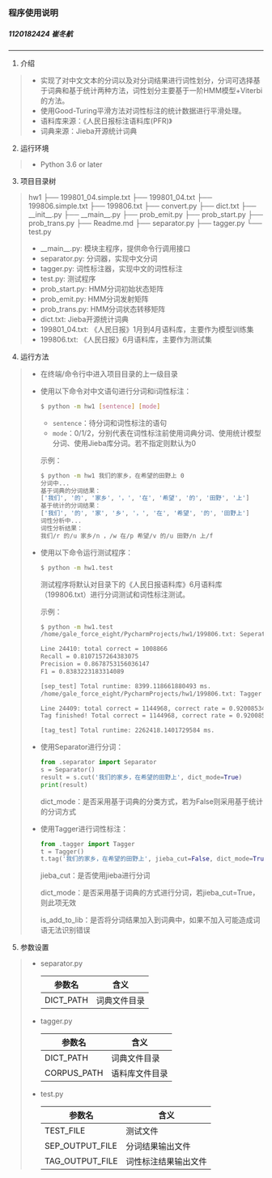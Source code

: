 ### 程序使用说明
##### 1120182424 崔冬航
---
1. 介绍
> * 实现了对中文文本的分词以及对分词结果进行词性划分，分词可选择基于词典和基于统计两种方法，词性划分主要基于一阶HMM模型+Viterbi的方法。
> * 使用Good-Turing平滑方法对词性标注的统计数据进行平滑处理。
> * 语料库来源：《人民日报标注语料库(PFR)》
> * 词典来源：Jieba开源统计词典
2. 运行环境
> * Python 3.6 or later
3. 项目目录树
> hw1
> ├── 199801_04.simple.txt
> ├── 199801_04.txt
> ├── 199806.simple.txt
> ├── 199806.txt
> ├── convert.py
> ├── dict.txt
> ├── \_\_init\_\_.py
> ├── \_\_main\_\_.py
> ├── prob_emit.py
> ├── prob_start.py
> ├── prob_trans.py
> ├── Readme.md
> ├── separator.py
> ├── tagger.py
> └── test.py
>
> * \_\_main__.py: 模块主程序，提供命令行调用接口
> * separator.py: 分词器，实现中文分词
> * tagger.py: 词性标注器，实现中文的词性标注
> * test.py: 测试程序
> * prob_start.py: HMM分词初始状态矩阵
> * prob_emit.py: HMM分词发射矩阵
> * prob_trans.py: HMM分词状态转移矩阵
> * dict.txt: Jieba开源统计词典
> * 199801_04.txt: 《人民日报》1月到4月语料库，主要作为模型训练集
> * 199806.txt: 《人民日报》6月语料库，主要作为测试集

4. 运行方法

> * 在终端/命令行中进入项目目录的上一级目录
>
> * 使用以下命令对中文语句进行分词和i词性标注：
>
>   ```bash
>   $ python -m hw1 [sentence] [mode]
>   ```
>
>   * ``sentence``：待分词和词性标注的语句
>   * ``mode``：0/1/2，分别代表在词性标注前使用词典分词、使用统计模型分词、使用Jieba库分词。若不指定则默认为0
>
>   示例：
>
>   ```bash
>   $ python -m hw1 我们的家乡，在希望的田野上 0
>   分词中...
>   基于词典的分词结果：
>   ['我们', '的', '家乡', '，', '在', '希望', '的', '田野', '上']
>   基于统计的分词结果：
>   ['我们', '的', '家', '乡', '，', '在', '希望', '的', '田野上']
>   词性分析中...
>   词性分析结果：
>   我们/r 的/u 家乡/n ，/w 在/p 希望/v 的/u 田野/n 上/f
>   ```
>
> * 使用以下命令运行测试程序：
>
>   ```bash
>   $ python -m hw1.test
>   ```
>
>   测试程序将默认对目录下的《人民日报语料库》6月语料库（199806.txt）进行分词测试和词性标注测试。
>
>   示例：
>
>   ```bash
>   $ python -m hw1.test
>   /home/gale_force_eight/PycharmProjects/hw1/199806.txt: Seperator Testing...
>   
>   Line 24410: total correct = 1008866
>   Recall = 0.8107157264383075
>   Precision = 0.8678753156036147
>   F1 = 0.8383223183314089
>   
>   [sep_test] Total runtime: 8399.118661880493 ms.
>   /home/gale_force_eight/PycharmProjects/hw1/199806.txt: Tagger Testing...
>   
>   Line 24409: total correct = 1144968, correct rate = 0.9200853413049506
>   Tag finished! Total correct = 1144968, correct rate = 0.9200853413049506
>   
>   [tag_test] Total runtime: 2262418.1401729584 ms.
>   ```
>
> * 使用Separator进行分词：
>
>   ```python
>   from .separator import Separator
>   s = Separator()
>   result = s.cut('我们的家乡，在希望的田野上', dict_mode=True)
>   print(result)
>   ```
>
>   dict_mode：是否采用基于词典的分类方式，若为False则采用基于统计的分词方式
>
> * 使用Tagger进行词性标注：
>
>   ```python
>   from .tagger import Tagger
>   t = Tagger()
>   t.tag('我们的家乡，在希望的田野上', jieba_cut=False, dict_mode=True, is_add_to_lib=True)
>   ```
>
>   jieba_cut：是否使用jieba进行分词
>
>   dict_mode：是否采用基于词典的方式进行分词，若jieba_cut=True，则此项无效
>
>   is_add_to_lib：是否将分词结果加入到词典中，如果不加入可能造成词语无法识别错误
>
>   

5. 参数设置

> * separator.py
>
>   | 参数名    | 含义         |
>   | --------- | ------------ |
>   | DICT_PATH | 词典文件目录 |
>
> * tagger.py
>
>   | 参数名      | 含义           |
>   | ----------- | -------------- |
>   | DICT_PATH   | 词典文件目录   |
>   | CORPUS_PATH | 语料库文件目录 |
>
> * test.py
>
>   | 参数名          | 含义                 |
>   | --------------- | -------------------- |
>   | TEST_FILE       | 测试文件             |
>   | SEP_OUTPUT_FILE | 分词结果输出文件     |
>   | TAG_OUTPUT_FILE | 词性标注结果输出文件 |
>
>   

